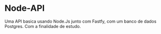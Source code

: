 # Node-API

Uma API basica usando Node.Js junto com Fastfy, com um banco de dados Postgres. Com a finalidade de estudo.
